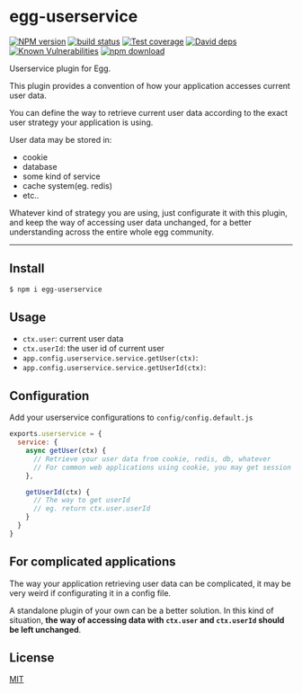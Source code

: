 # egg-userservice

[![NPM version][npm-image]][npm-url]
[![build status][travis-image]][travis-url]
[![Test coverage][codecov-image]][codecov-url]
[![David deps][david-image]][david-url]
[![Known Vulnerabilities][snyk-image]][snyk-url]
[![npm download][download-image]][download-url]

[npm-image]: https://img.shields.io/npm/v/egg-userservice.svg?style=flat-square
[npm-url]: https://npmjs.org/package/egg-userservice
[travis-image]: https://img.shields.io/travis/eggjs/egg-userservice.svg?style=flat-square
[travis-url]: https://travis-ci.org/eggjs/egg-userservice
[codecov-image]: https://codecov.io/github/eggjs/egg-userservice/coverage.svg?branch=master
[codecov-url]: https://codecov.io/github/eggjs/egg-userservice?branch=master
[david-image]: https://img.shields.io/david/eggjs/egg-userservice.svg?style=flat-square
[david-url]: https://david-dm.org/eggjs/egg-userservice
[snyk-image]: https://snyk.io/test/npm/egg-userservice/badge.svg?style=flat-square
[snyk-url]: https://snyk.io/test/npm/egg-userservice
[download-image]: https://img.shields.io/npm/dm/egg-userservice.svg?style=flat-square
[download-url]: https://npmjs.org/package/egg-userservice

Userservice plugin for Egg.

This plugin provides a convention of how your application accesses current user data.

You can define the way to retrieve current user data according to the exact user
strategy your application is using.

User data may be stored in:

- cookie
- database
- some kind of service
- cache system(eg. redis)
- etc..

Whatever kind of strategy you are using, just configurate it with this plugin, and keep
the way of accessing user data unchanged, for a better understanding across the entire whole
egg community.


---

## Install

```bash
$ npm i egg-userservice
```

## Usage

- `ctx.user`: current user data
- `ctx.userId`: the user id of current user
- `app.config.userservice.service.getUser(ctx)`:  
- `app.config.userservice.service.getUserId(ctx)`:



## Configuration

Add your userservice configurations to `config/config.default.js`

```js
exports.userservice = {
  service: {
    async getUser(ctx) {
      // Retrieve your user data from cookie, redis, db, whatever
      // For common web applications using cookie, you may get session id with ctx.cookies
    },

    getUserId(ctx) {
      // The way to get userId
      // eg. return ctx.user.userId
    }
  }
}
```





## For complicated applications

The way your application retrieving user data can be complicated, it may be very weird
if configurating it in a config file.

A standalone plugin of your own can be a better solution. In this kind of situation,
__the way of accessing data with `ctx.user` and `ctx.userId` should be left unchanged__.

## License

[MIT](LICENSE)
